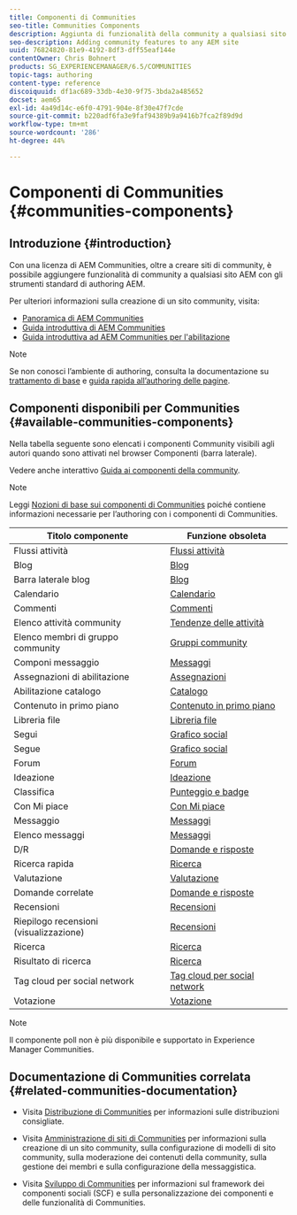 ```yaml
---
title: Componenti di Communities
seo-title: Communities Components
description: Aggiunta di funzionalità della community a qualsiasi sito AEM
seo-description: Adding community features to any AEM site
uuid: 76824820-81e9-4192-8df3-dff55eaf144e
contentOwner: Chris Bohnert
products: SG_EXPERIENCEMANAGER/6.5/COMMUNITIES
topic-tags: authoring
content-type: reference
discoiquuid: df1ac689-33db-4e30-9f75-3bda2a485652
docset: aem65
exl-id: 4a49d14c-e6f0-4791-904e-8f30e47f7cde
source-git-commit: b220adf6fa3e9faf94389b9a9416b7fca2f89d9d
workflow-type: tm+mt
source-wordcount: '286'
ht-degree: 44%

---
```


# Componenti di Communities {#communities-components}

## Introduzione {#introduction}

Con una licenza di AEM Communities, oltre a creare siti di community, è possibile aggiungere funzionalità di community a qualsiasi sito AEM con gli strumenti standard di authoring AEM.

Per ulteriori informazioni sulla creazione di un sito community, visita:

* [Panoramica di AEM Communities](/help/communities/overview.md)
* [Guida introduttiva di AEM Communities](/help/communities/getting-started.md)
* [Guida introduttiva ad AEM Communities per l&#39;abilitazione](/help/communities/getting-started-enablement.md)

>[!NOTE]
>
>Se non conosci l’ambiente di authoring, consulta la documentazione su [trattamento di base](/help/sites-authoring/basic-handling.md) e [guida rapida all’authoring delle pagine](/help/sites-authoring/qg-page-authoring.md).

## Componenti disponibili per Communities {#available-communities-components}

Nella tabella seguente sono elencati i componenti Community visibili agli autori quando sono attivati nel browser Componenti (barra laterale).

Vedere anche interattivo [Guida ai componenti della community](/help/communities/components-guide.md).

>[!NOTE]
>
>Leggi [Nozioni di base sui componenti di Communities](/help/communities/basics.md) poiché contiene informazioni necessarie per l’authoring con i componenti di Communities.

| **Titolo componente** | **Funzione obsoleta** |
|---|---|
| Flussi attività | [Flussi attività](/help/communities/activities.md) |
| Blog | [Blog](/help/communities/blog-feature.md) |
| Barra laterale blog | [Blog](/help/communities/blog-feature.md) |
| Calendario | [Calendario](/help/communities/calendar.md) |
| Commenti | [Commenti](/help/communities/comments.md) |
| Elenco attività community | [Tendenze delle attività](/help/communities/trends.md) |
| Elenco membri di gruppo community | [Gruppi community](/help/communities/creating-groups.md) |
| Componi messaggio | [Messaggi](/help/communities/configure-messaging.md) |
| Assegnazioni di abilitazione | [Assegnazioni](/help/communities/assignments.md) |
| Abilitazione catalogo | [Catalogo](/help/communities/catalog.md) |
| Contenuto in primo piano | [Contenuto in primo piano](/help/communities/featured.md) |
| Libreria file | [Libreria file](/help/communities/file-library.md) |
| Segui | [Grafico social](/help/communities/socialgraph.md) |
| Segue | [Grafico social](/help/communities/socialgraph.md) |
| Forum | [Forum](/help/communities/forum.md) |
| Ideazione | [Ideazione](/help/communities/ideation-feature.md) |
| Classifica | [Punteggio e badge](/help/communities/enabling-leaderboard.md) |
| Con Mi piace | [Con Mi piace](/help/communities/liking.md) |
| Messaggio | [Messaggi](/help/communities/configure-messaging.md) |
| Elenco messaggi | [Messaggi](/help/communities/configure-messaging.md) |
| D/R | [Domande e risposte](/help/communities/working-with-qna.md) |
| Ricerca rapida | [Ricerca](/help/communities/search.md) |
| Valutazione | [Valutazione](/help/communities/rating.md) |
| Domande correlate | [Domande e risposte](/help/communities/working-with-qna.md) |
| Recensioni | [Recensioni](/help/communities/reviews.md) |
| Riepilogo recensioni (visualizzazione) | [Recensioni](/help/communities/reviews.md) |
| Ricerca | [Ricerca](/help/communities/search.md) |
| Risultato di ricerca | [Ricerca](/help/communities/search.md) |
| Tag cloud per social network | [Tag cloud per social network](/help/communities/tagcloud.md) |
| Votazione | [Votazione](/help/communities/voting.md) |

>[!NOTE]
>
>Il componente poll non è più disponibile e supportato in Experience Manager Communities.

## Documentazione di Communities correlata {#related-communities-documentation}

* Visita [Distribuzione di Communities](/help/communities/deploy-communities.md) per informazioni sulle distribuzioni consigliate.

* Visita [Amministrazione di siti di Communities](/help/communities/administer-landing.md) per informazioni sulla creazione di un sito community, sulla configurazione di modelli di sito community, sulla moderazione dei contenuti della community, sulla gestione dei membri e sulla configurazione della messaggistica.

* Visita [Sviluppo di Communities](/help/communities/communities.md) per informazioni sul framework dei componenti sociali (SCF) e sulla personalizzazione dei componenti e delle funzionalità di Communities.
